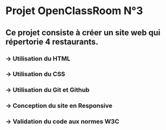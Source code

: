 # Projet OpenClassRoom N°3

## Ce projet consiste à créer un site web qui répertorie 4 restaurants.

### -> Utilisation du HTML
### -> Utilisation du CSS
### -> Utilisation du Git et Github
### -> Conception du site en Responsive
### -> Validation du code aux normes W3C
